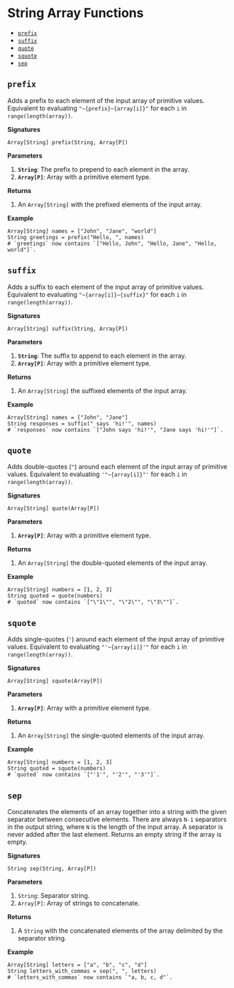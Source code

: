 # String Array Functions

- [`prefix`](#prefix)
- [`suffix`](#suffix)
- [`quote`](#quote)
- [`squote`](#squote)
- [`sep`](#sep)

## `prefix`

Adds a prefix to each element of the input array of primitive values. Equivalent to
evaluating `"~{prefix}~{array[i]}"` for each `i` in `range(length(array))`.

**Signatures**

```wdl
Array[String] prefix(String, Array[P])
```

**Parameters**

1. **`String`**: The prefix to prepend to each element in the array.
2. **`Array[P]`**: Array with a primitive element type.

**Returns**

1. An `Array[String]` with the prefixed elements of the input array.

**Example**

```wdl
Array[String] names = ["John", "Jane", "world"]
String greetings = prefix("Hello, ", names)
# `greetings` now contains `["Hello, John", "Hello, Jane", "Hello, world"]`.
```

## `suffix`

Adds a suffix to each element of the input array of primitive values. Equivalent to
evaluating `"~{array[i]}~{suffix}"` for each `i` in `range(length(array))`.

**Signatures**

```wdl
Array[String] suffix(String, Array[P])
```

**Parameters**

1. **`String`**: The suffix to append to each element in the array.
2. **`Array[P]`**: Array with a primitive element type.

**Returns**

1. An `Array[String]` the suffixed elements of the input array.

**Example**

```wdl
Array[String] names = ["John", "Jane"]
String responses = suffix(" says 'hi!'", names)
# `responses` now contains `["John says 'hi!'", "Jane says 'hi!'"]`.
```

## `quote`

Adds double-quotes (`"`) around each element of the input array of primitive values.
Equivalent to evaluating `'"~{array[i]}"'` for each `i` in `range(length(array))`.

**Signatures**

```wdl
Array[String] quote(Array[P])
```

**Parameters**

1. **`Array[P]`**: Array with a primitive element type.

**Returns**

1. An `Array[String]` the double-quoted elements of the input array.

**Example**

```wdl
Array[String] numbers = [1, 2, 3]
String quoted = quote(numbers)
# `quoted` now contains `["\"1\"", "\"2\"", "\"3\""]`.
```

## `squote`

Adds single-quotes (`'`) around each element of the input array of primitive values.
Equivalent to evaluating `"'~{array[i]}'"` for each `i` in `range(length(array))`.

**Signatures**

```wdl
Array[String] squote(Array[P])
```

**Parameters**

1. **`Array[P]`**: Array with a primitive element type.

**Returns**

1. An `Array[String]` the single-quoted elements of the input array.

**Example**

```wdl
Array[String] numbers = [1, 2, 3]
String quoted = squote(numbers)
# `quoted` now contains `["'1'", "'2'", "'3'"]`.
```

## `sep`

Concatenates the elements of an array together into a string with the given separator
between consecutive elements. There are always `N-1` separators in the output string,
where `N` is the length of the input array. A separator is never added after the last
element. Returns an empty string if the array is empty.

**Signatures**

```wdl
String sep(String, Array[P])
```

**Parameters**

1. `String`: Separator string. 
2. `Array[P]`: Array of strings to concatenate.

**Returns**

1. A `String` with the concatenated elements of the array delimited by the separator
   string.

**Example**

```wdl
Array[String] letters = ["a", "b", "c", "d"]
String letters_with_commas = sep(", ", letters)
# `letters_with_commas` now contains `"a, b, c, d"`.
```
